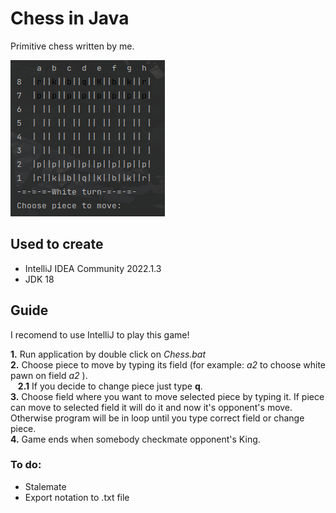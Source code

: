 # Chess in Java
Primitive chess written by me.

![alt text](https://github.com/pkorys/java-chess/blob/master/screenshots/chess_printscreen1.png?raw=true)


## Used to create
- IntelliJ IDEA Community 2022.1.3
- JDK 18

## Guide
I recomend to use IntelliJ to play this game!

**1.** Run application by double click on _Chess.bat_ <br>
**2.** Choose piece to move by typing its field (for example: _a2_ to choose white pawn on field _a2_ ).<br>
&nbsp;&nbsp;&nbsp;**2.1** If you decide to change piece just type **q**. <br>
**3.** Choose field where you want to move selected piece by typing it. If piece can move to selected field it will do it and now it's opponent's move. Otherwise program will be in loop until you type correct field or change piece. <br>
**4.** Game ends when somebody checkmate opponent's King.



### To do:
- Stalemate
- Export notation to .txt file
